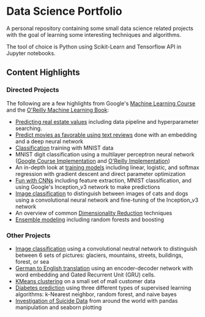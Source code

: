 # Data Science Portfolio
A personal repository containing some small data science related projects with the goal of learning some interesting techniques and algorithms.

The tool of choice is Python using Scikit-Learn and Tensorflow API in Jupyter notebooks.

## Content Highlights

### Directed Projects
The following are a few highlights from Google's [Machine Learning Course](https://developers.google.com/machine-learning/crash-course/) and the [O'Reilly Machine Learning Book](http://shop.oreilly.com/product/0636920052289.do):
- [Predicting real estate values](https://github.com/dhensle/dabbles-in-ML/blob/master/oreilly/ch2-housing_project.ipynb) including data pipeline and hyperparameter searching.
- [Predict movies as favorable using text reviews](https://github.com/dhensle/dabbles-in-ML/blob/master/google_course/sparse_data_and_embeddings.ipynb) done with an embedding and a deep neural network
- [Classification](https://github.com/dhensle/dabbles-in-ML/blob/master/oreilly/ch3-mnist_classification.ipynb) training with MNIST data
- MNIST digit classification using a multilayer perceptron neural network ([Google Course Implementation](https://github.com/dhensle/dabbles-in-ML/blob/master/google_course/multi-class_classification_digits.ipynb) and [O'Reilly Implementation](https://github.com/dhensle/dabbles-in-ML/blob/master/oreilly/ch10-intro_to_ANN.ipynb))
- An in-depth look at [training models](https://github.com/dhensle/dabbles-in-ML/blob/master/oreilly/ch4-model_training.ipynb) including linear, logistic, and softmax regression with gradient descent and direct parameter optimization
- [Fun with CNNs](https://github.com/dhensle/dabbles-in-ML/blob/master/oreilly/ch13-CNNs.ipynb) including feature extraction, MNIST classification, and using Google's Inception_v3 network to make predictions
- [Image classification](https://github.com/dhensle/dabbles-in-ML/blob/master/google_course/CatsvsDogs.ipynb) to distinguish between images of cats and dogs using a convolutional neural network and fine-tuning of the Inception_v3 network
- An overview of common [Dimensionality Reduction](https://github.com/dhensle/dabbles-in-ML/blob/master/oreilly/ch8-dimensionality_reduction.ipynb) techniques
- [Ensemble modeling](https://github.com/dhensle/dabbles-in-ML/blob/master/oreilly/ch7-ensemble_learning_and_random_forests.ipynb) including random forests and boosting

### Other Projects
- [Image classification](https://github.com/dhensle/dabbles-in-ML/blob/master/intel_image_classification/intel_image_classification.ipynb) using a convolutional neutral network to distinguish between 6 sets of pictures: glaciers, mountains, streets, buildings, forest, or sea
- [German to English translation](https://github.com/dhensle/dabbles-in-ML/blob/master/oreilly/ch14-RNN_translation.ipynb) using an encoder-decoder network with word embedding and Gated Recurrent Unit (GRU) cells.
- [KMeans clustering](https://github.com/dhensle/dabbles-in-ML/blob/master/mall_customer/mall_customer_clustering.ipynb) on a small set of mall customer data
- [Diabetes prediction](https://github.com/dhensle/dabbles-in-ML/blob/master/diabetes/diabetes-classifier.ipynb) using three different types of supervised learning algorithms: k-Nearest neighbor, random forest, and naive bayes
- [Investigation of Suicide Data](https://github.com/dhensle/dabbles-in-ML/blob/master/suicide_study/suicide_study.ipynb) from around the world with pandas manipulation and seaborn plotting

